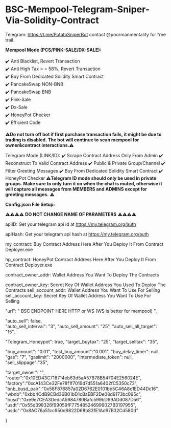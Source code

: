 # BSC-Mempool-Telegram-Sniper-Via-Solidity-Contract

Telegram: https://t.me/PotatoSniperBot
contact @poormanmentality for free trail.

**Mempool Mode (PCS/PINK-SALE/DX-SALE):**<br>	
	✔️ Anti Blacklist, Revert Transaction<br>
	✔️ Anti High Tax > = 58%, Revert Transaction<br>
	✔️ Buy From Dedicated Solidity Smart Contract<br>
  ✔️ PancakeSwap NON-BNB<br>
  ✔️ PancakeSwap BNB<br>
  ✔️ Pink-Sale<br>
  ✔️ Dx-Sale<br>
  ✔️ HoneyPot Checker<br>
  ✔️ Efficient Code<br>
  
⚠️**Do not turn off bot if first purchase transaction fails, it might be due to trading is disabled. The bot will continue to scan mempool for owner&contract interactions.**⚠️
  
Telegram Mode (LINK/ID):
  ✔️ Scrape Contract Address Only From Admin
  ✔️ Reconstruct To Valid Contract Address
  ✔️ Public & Private Group/Channel
  ✔️ Filter Greeting Messages
  ✔️ Buy From Dedicated Solidity Smart Contract
  ✔️ HoneyPot Checker
⚠️**Telegram ID mode should only be used in private groups. Make sure to only turn it on when the chat is muted, otherwise it will capture all messages from MEMBERS and ADMINS except for greeting messages.** ⚠️
  
  
**Config.json File Setup:**

⚠️⚠️⚠️⚠️ **DO NOT CHANGE NAME OF PARAMETERS** ⚠️⚠️⚠️⚠️

  apiID:   Get your telegram api id at https://my.telegram.org/auth
  
  apiHash: Get your telegram api hash at https://my.telegram.org/auth
  
  my_contract:  Buy Contract Address Here After You Deploy It From Contract Deployer.exe
  
  hp_contract:  HoneyPot Contract Address Here After You Deploy It From Contract Deployer.exe
  
  contract_owner_addr: Wallet Address You Want To Deploy The Contracts
  
  contract_owner_key:  Secret Key Of Wallet Address You Used To Deploy The Contracts 
  sell_account_addr:   Wallet Address You Want To Use For Selling 
  sell_account_key:    Secret Key Of Wallet Address You Want To Use For Selling 

  "url": " BSC ENDPOINT HERE HTTP or WS (WS is better for mempool) ",

  "auto_sell": false,      
  "auto_sell_interval": "3",
  "auto_sell_amount": "25",
  "auto_sell_all_target": "15",

  "Telegram_Honeypot": true,
  "target_buytax": "25",
  "target_selltax": "35",

  "buy_amount": "0.01",
  "test_buy_amount":"0.001",
  "buy_delay_timer": null,
  "gas": "7",
  "gaslimit": "2000000",
  "intermediate_token": null,
  "sell_slippage":"35",

  "target_owner": "",
  "router":"0x10ED43C718714eb63d5aA57B78B54704E256024E",
  "factory":"0xcA143Ce32Fe78f1f7019d7d551a6402fC5350c73",
  "bnb_busd_pair":"0x58F876857a02D6762E0101bb5C46A8c1ED44Dc16",
  "wbnb":"0xbb4CdB9CBd36B01bD1cBaEBF2De08d9173bc095c",
  "busd":"0xe9e7CEA3DedcA5984780Bafc599bD69ADd087D56",
  "usdt":"0x55d398326f99059fF775485246999027B3197955",
  "usdc":"0x8AC76a51cc950d9822D68b83fE1Ad97B32Cd580d"


}




